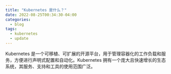 ```yaml
---
title: "Kubernetes 是什么？"
date: 2022-08-25T00:34:30-04:00
categories:
  - blog
tags:
  - kubernetes
  - update
---
```


Kubernetes 是一个可移植、可扩展的开源平台，用于管理容器化的工作负载和服务，方便进行声明式配置和自动化。Kubernetes 拥有一个庞大且快速增长的生态系统，其服务、支持和工具的使用范围广泛。
